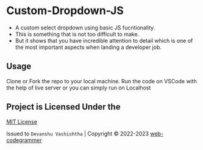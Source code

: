 # Custom-Dropdown-JS
 - A custom select dropdown using basic JS fucntionality. 
 - This is something that is not too difficult to make.
 - But it shows that you have incredible attention to detail which is one of the most important aspects when landing a developer job.

## Usage

Clone or Fork the repo to your local machine. Run the code on VSCode with the help of live server or you can simply run on Localhost


## Project is Licensed Under the

[MIT License](https://github.com/web-codegrammer/Custom-Dropdown-JS/blob/main/LICENSE)

Issued to ```Devanshu Vashishtha``` | Copyright ©️ 2022-2023 [web-codegrammer](https://github.com/web-codegrammer)
